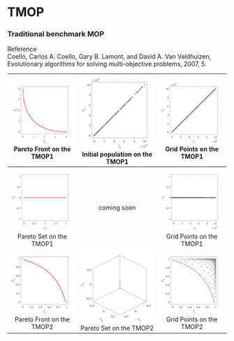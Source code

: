 # TMOP
### Traditional benchmark MOP
Reference  
Coello, Carlos A. Coello, Gary B. Lamont, and David A. Van Veldhuizen,
Evolutionary algorithms for solving multi-objective problems, 2007, 5.
 
|![image](../../image/TMOP1_M2PF.svg)Pareto Front on the TMOP1|![image](../../image/TMOP1_M2Init.svg)Initial population on the TMOP1|![image](../../image/TMOP1_M2Grid.svg)Grid Points on the TMOP1|
|:-:|:-:|:-:|
|![image](../../image/TMOP1_M2PS.svg)Pareto Set on the TMOP1|coming soon|![image](../../image/TMOP1_M2Grid2.svg)Grid Points on the TMOP1|
|![image](../../image/TMOP2_M2PF.svg)Pareto Front on the TMOP2|![image](../../image/TMOP2_M2PS.svg)Pareto Set on the TMOP2|![image](../../image/TMOP2_M2Grid.svg)Grid Points on the TMOP2|![image](../../image/TMOP2_M2Grid2.svg)Grid Points on the TMOP2|